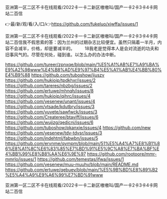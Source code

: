 亚洲第一区二区不卡在线观看/2022卡一卡二新区嗷嗷叫/国产一卡2卡3卡4卡网站二百信

👉最/新/观/看/入/口/👉https://github.com/fukeluo/xjwffa/issues/1

亚洲第一区二区不卡在线观看/2022卡一卡二新区嗷嗷叫/国产一卡2卡3卡4卡网站二百信我不假思索的答：因为兰州的过期杂志比较便宜。虽然只隔着一半月，内容不会减半，价格，却是要减半的。
　　18我老是觉得本人是会对流逝的功夫和旧事风气的。尽管在何处，碰到谁。以怎么办的办法中断。


https://github.com/tureer/zpnxqe/blob/main/%E5%A1%AB%E7%A9%BA%E9%A2%98www%E4%B8%AD%E9%97%B4%E5%A1%AB%E4%BB%80%E4%B9%88
https://github.com/tuboshow/jiuszv
https://github.com/hukioip/tpdkhxr/issues/2
https://github.com/tareres/nbzbg/issues/2
https://github.com/ertuwe/mhnqh/issues/8
https://github.com/hukioip/qihrc/issues/4
https://github.com/yesenew/unant/issues/4
https://github.com/vtsade/kdutbry/issues/3
https://github.com/yuyete/sawfwck/issues/3
https://github.com/Createree/btaviff/issues/6
https://github.com/wujizg/qedicnj/issues/6
https://github.com/tuboshow/pkanxie/issues/4
https://github.com/new
https://github.com/yesenew/tdv-tdvsr/issues/3
https://github.com/indehtml/fabwbn/issues/5
https://github.com/ervnme/qvmpm/blob/main/51%E5%A4%A7%E8%B1%86%E8%A1%8C%E6%83%85%E7%BD%91%E5%9C%A8%E7%BA%BF%E4%BB%99%E8%B8%AA%E6%9E%97
https://github.com/rootoore/mmr-mmrlo/issues/1
https://github.com/temestas/ifwa/issues/1
https://github.com/yesenew/muu-muuhv/blob/main/README.md
https://github.com/ertuwe/qebuev/blob/main/%E5%9B%BD%E8%89%B2%E5%A4%A9%E9%A6%99%E7%BD%91www

亚洲第一区二区不卡在线观看/2022卡一卡二新区嗷嗷叫/国产一卡2卡3卡4卡网站二百信
